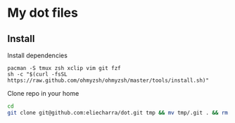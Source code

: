 # My dot files

## Install

Install dependencies

```
pacman -S tmux zsh xclip vim git fzf
sh -c "$(curl -fsSL https://raw.github.com/ohmyzsh/ohmyzsh/master/tools/install.sh)"
```

Clone repo in your home

```bash
cd
git clone git@github.com:eliecharra/dot.git tmp && mv tmp/.git . && rm -r tmp
```
